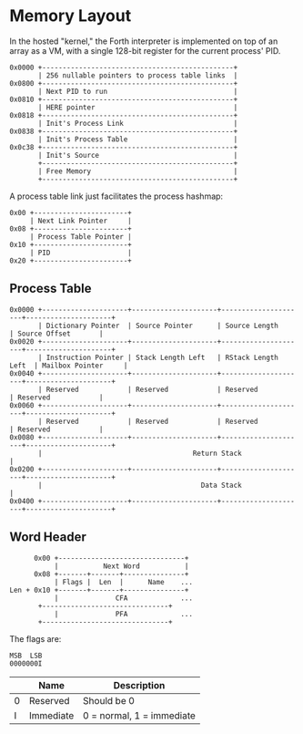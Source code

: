 Memory Layout
=============

In the hosted "kernel," the Forth interpreter is implemented on top of an array as a VM, with a single 128-bit register for the current process' PID.

```
0x0000 +-----------------------------------------------+
       | 256 nullable pointers to process table links  |
0x0800 +-----------------------------------------------+
       | Next PID to run                               |
0x0810 +-----------------------------------------------+
       | HERE pointer                                  |
0x0818 +-----------------------------------------------+
       | Init's Process Link                           |
0x0838 +-----------------------------------------------+
       | Init's Process Table                          |
0x0c38 +-----------------------------------------------+
       | Init's Source                                 |
       +-----------------------------------------------+
       | Free Memory                                   |
       +-----------------------------------------------+
```

A process table link just facilitates the process hashmap:

```
0x00 +-----------------------+
     | Next Link Pointer     |
0x08 +-----------------------+
     | Process Table Pointer |
0x10 +-----------------------+
     | PID                   |
0x20 +-----------------------+
```

Process Table
-------------

```
0x0000 +---------------------+---------------------+---------------------+---------------------+
       | Dictionary Pointer  | Source Pointer      | Source Length       | Source Offset       |
0x0020 +---------------------+---------------------+---------------------+---------------------+
       | Instruction Pointer | Stack Length Left   | RStack Length Left  | Mailbox Pointer     |
0x0040 +---------------------+---------------------+---------------------+---------------------+
       | Reserved            | Reserved            | Reserved            | Reserved            |
0x0060 +---------------------+---------------------+---------------------+---------------------+
       | Reserved            | Reserved            | Reserved            | Reserved            |
0x0080 +---------------------+---------------------+---------------------+---------------------+
       |                                     Return Stack                                      |
0x0200 +---------------------+---------------------+---------------------+---------------------+
       |                                       Data Stack                                      |
0x0400 +---------------------+---------------------+---------------------+---------------------+
```

Word Header
-----------

```
      0x00 +-------------------------------+
           |           Next Word           |
      0x08 +-------+-------+---------------+
           | Flags |  Len  |      Name    ...
Len + 0x10 +-------+-------+---------------+
           |              CFA             ...
	   +-------------------------------+
           |              PFA             ...
	   +-------------------------------+
```

The flags are:

```
MSB  LSB
0000000I
```

|   | Name      | Description               |
|---|-----------|---------------------------|
| 0 | Reserved  | Should be 0               |
| I | Immediate | 0 = normal, 1 = immediate |
